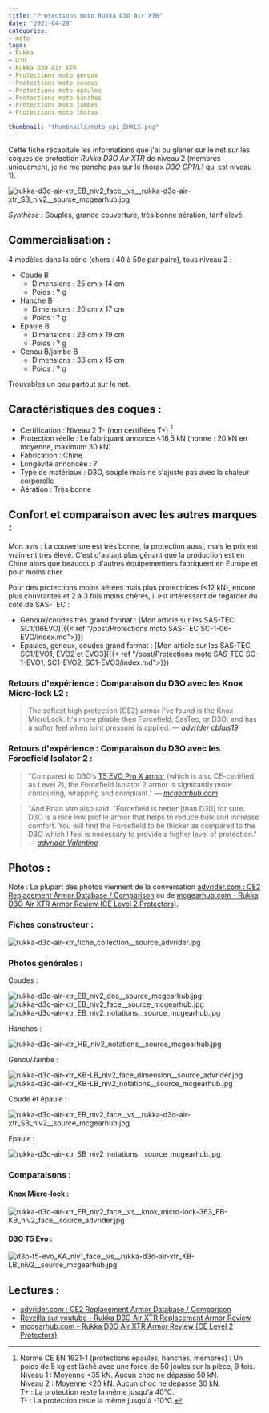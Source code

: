 ```yaml
---
title: "Protections moto Rukka D3O Air XTR"
date: "2021-04-28"
categories:
- moto
tags:
- Rukka
- D3O
- Rukka D3O Air XTR
- Protections moto genoux
- Protections moto coudes
- Protections moto épaules
- Protections moto hanches
- Protections moto jambes
- Protections moto thorax

thumbnail: "thumbnails/moto_epi_EHKLS.png"
---
```



Cette fiche récapitule les informations que j'ai pu glaner sur le net sur les coques de protection _Rukka D3O Air XTR_ de niveau 2 (membres uniquement, je ne me penche pas sur le thorax _D3O CP1/L1_ qui est niveau 1).

<!--more-->

![rukka-d3o-air-xtr_EB_niv2_face__vs__rukka-d3o-air-xtr_SB_niv2__source_mcgearhub.jpg](rukka-d3o-air-xtr_EB_niv2_face__vs__rukka-d3o-air-xtr_SB_niv2__source_mcgearhub.jpg)

_Synthèse :_ Souples, grande couverture, très bonne aération, tarif élevé.


Commercialisation :
-------------------

4 modèles dans la série (chers : 40 à 50e par paire), tous niveau 2 :

- Coude B
    - Dimensions : 25 cm x 14 cm
    - Poids : ? g
- Hanche B
    - Dimensions : 20 cm x 17 cm
    - Poids : ? g
- Epaule B
    - Dimensions : 23 cm x 19 cm
    - Poids : ? g
- Genou B/jambe B 
    - Dimensions : 33 cm x 15 cm
    - Poids : ? g

Trouvables un peu partout sur le net.

Caractéristiques des coques :
-----------------------------

- Certification : Niveau 2 T- (non certifiées T+) [^1]
- Protection réelle : Le fabriquant annonce <16,5 kN (norme : 20 kN en moyenne, maximum 30 kN)
- Fabrication : Chine
- Longévité annoncée : ?
- Type de matériaux : D3O, souple mais ne s'ajuste pas avec la chaleur corporelle
- Aération : Très bonne


Confort et comparaison avec les autres marques : 
------------------------------------------------

Mon avis :
La couverture est très bonne, la protection aussi, mais le prix est vraiment très élevé. C'est d'autant plus gênant que la production est en Chine alors que beaucoup d'autres équipementiers fabriquent en Europe et pour moins cher.

Pour des protections moins aérées mais plus protectrices (<12 kN), encore plus couvrantes et 2 à 3 fois moins chères, il est intéressant de regarder du côté de SAS-TEC :

- Genoux/coudes très grand format : [Mon article sur les SAS-TEC SC1/06EVO]({{< ref "/post/Protections moto SAS-TEC SC-1-06-EVO/index.md">}})
- Epaules, genoux, coudes grand format : [Mon article sur les SAS-TEC SC1/EVO1, EVO2 et EVO3]({{< ref "/post/Protections moto SAS-TEC SC-1-EVO1, SC1-EVO2, SC1-EVO3/index.md">}})


### Retours d'expérience : Comparaison du D3O avec les Knox Micro-lock L2 :

> The softest high protection (CE2) armor I've found is the Knox MicroLock. It's more pliable then Forcefield, SasTec, or D3O; and has a softer feel when joint pressure is applied. 
> — <cite>[advrider cblais19](https://advrider.com/f/threads/comfortable-knee-armor.1371777/#post-37833963)</cite>

### Retours d'expérience : Comparaison du D3O avec les Forcefield Isolator 2 :

> "Compared to D3O’s [T5 EVO Pro X armor](https://www.mcgearhub.com/motorcycle-armor/d3o-knee-elbow-armor-review-t5-evo-pro-x/) (which is also CE-certified as Level 2), the Forcefield Isolator 2 armor is signicantly more contouring, wrapping and compliant."
> — <cite>[mcgearhub.com](https://www.mcgearhub.com/motorcycle-armor/forcefield-isolator-2-armor-review-all-pads/)</cite>

> "And Brian Van also said: "Forcefield is better [than D30] for sure. D3O is a nice low profile armor that helps to reduce bulk and increase comfort. You will find the Forcefield to be thicker as compared to the D3O which I feel is necessary to provide a higher level of protection."
> — <cite>[advrider Valentino](https://advrider.com/f/threads/ce2-replacement-armor-database-comparison.1466522/page-4#post-40897652)</cite>


Photos :
--------

Note : La plupart des photos viennent de la conversation [advrider.com : CE2 Replacement Armor Database / Comparison](https://advrider.com/f/threads/ce2-replacement-armor-database-comparison.1466522/) ou de [mcgearhub.com - Rukka D3O Air XTR Armor Review (CE Level 2 Protectors)](https://www.mcgearhub.com/motorcycle-armor/rukka-d3o-air-xtr-armor-review-ce-level-2-protectors/).


### Fiches constructeur :

![rukka-d3o-air-xtr_fiche_collection__source_advrider.jpg](rukka-d3o-air-xtr_fiche_collection__source_advrider.jpg)

### Photos générales :

Coudes :

![rukka-d3o-air-xtr_EB_niv2_dos__source_mcgearhub.jpg](rukka-d3o-air-xtr_EB_niv2_dos__source_mcgearhub.jpg)
![rukka-d3o-air-xtr_EB_niv2_face__source_mcgearhub.jpg](rukka-d3o-air-xtr_EB_niv2_face__source_mcgearhub.jpg)
![rukka-d3o-air-xtr_EB_niv2_notations__source_mcgearhub.jpg](rukka-d3o-air-xtr_EB_niv2_notations__source_mcgearhub.jpg)

Hanches :

![rukka-d3o-air-xtr_HB_niv2_notations__source_mcgearhub.jpg](rukka-d3o-air-xtr_HB_niv2_notations__source_mcgearhub.jpg)

Genou/Jambe :

![rukka-d3o-air-xtr_KB-LB_niv2_face_dimension__source_advrider.jpg](rukka-d3o-air-xtr_KB-LB_niv2_face_dimension__source_advrider.jpg)
![rukka-d3o-air-xtr_KB-LB_niv2_notations__source_mcgearhub.jpg](rukka-d3o-air-xtr_KB-LB_niv2_notations__source_mcgearhub.jpg)

Coude et épaule :

![rukka-d3o-air-xtr_EB_niv2_face__vs__rukka-d3o-air-xtr_SB_niv2__source_mcgearhub.jpg](rukka-d3o-air-xtr_EB_niv2_face__vs__rukka-d3o-air-xtr_SB_niv2__source_mcgearhub.jpg)

Epaule :

![rukka-d3o-air-xtr_SB_niv2_notations__source_mcgearhub.jpg](rukka-d3o-air-xtr_SB_niv2_notations__source_mcgearhub.jpg)



### Comparaisons :

#### Knox Micro-lock :

![rukka-d3o-air-xtr_EB_niv2_face__vs__knox_micro-lock-363_EB-KB_niv2_face__source_advrider.jpg](rukka-d3o-air-xtr_EB_niv2_face__vs__knox_micro-lock-363_EB-KB_niv2_face__source_advrider.jpg)


#### D3O T5 Evo :

![d3o-t5-evo_KA_niv1_face__vs__rukka-d3o-air-xtr_KB-LB_niv2__source_mcgearhub.jpg](d3o-t5-evo_KA_niv1_face__vs__rukka-d3o-air-xtr_KB-LB_niv2__source_mcgearhub.jpg)



Lectures :
----------

- [advrider.com : CE2 Replacement Armor Database / Comparison](https://advrider.com/f/threads/ce2-replacement-armor-database-comparison.1466522/)
- [Revzilla sur youtube - Rukka D3O Air XTR Replacement Armor Review](https://www.youtube.com/watch?v=UOx3L0t3X0M)
- [mcgearhub.com - Rukka D3O Air XTR Armor Review (CE Level 2 Protectors)](https://www.mcgearhub.com/motorcycle-armor/rukka-d3o-air-xtr-armor-review-ce-level-2-protectors/)


[^1]: Norme CE EN 1621-1 (protections épaules, hanches, membres) : Un poids de 5 kg est lâché avec une force de 50 joules sur la pièce, 9 fois.<br />
Niveau 1 : Moyenne <35 kN. Aucun choc ne dépasse 50 kN.<br />
Niveau 2 : Moyenne <20 kN. Aucun choc ne dépasse 30 kN.<br />
T+ : La protection reste la même jusqu'à 40°C.<br />
T- : La protection reste la même jusqu'à -10°C.